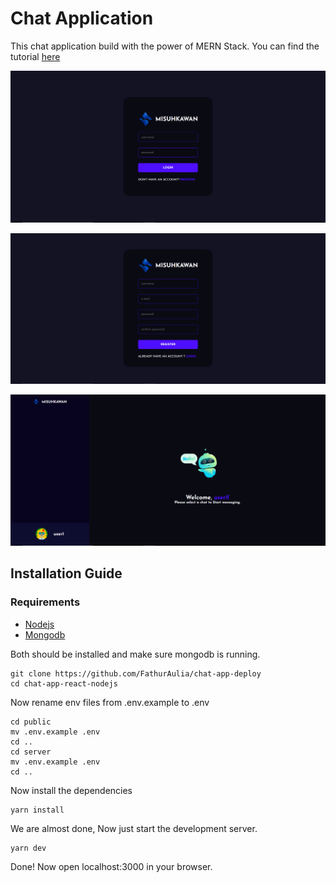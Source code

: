 # Chat Application 
This chat application build with the power of MERN Stack. You can find the tutorial [here](https://www.youtube.com/watch?v=otaQKODEUFs)


![login page](./images/Login.png)

![register page](./images/Register.png)

![home page](./images/dashboard.png)

## Installation Guide

### Requirements
- [Nodejs](https://nodejs.org/en/download)
- [Mongodb](https://www.mongodb.com/docs/manual/administration/install-community/)

Both should be installed and make sure mongodb is running.

```shell
git clone https://github.com/FathurAulia/chat-app-deploy
cd chat-app-react-nodejs
```
Now rename env files from .env.example to .env
```shell
cd public
mv .env.example .env
cd ..
cd server
mv .env.example .env
cd ..
```

Now install the dependencies
```shell
yarn install
```
We are almost done, Now just start the development server.
```shell
yarn dev
```

Done! Now open localhost:3000 in your browser.
